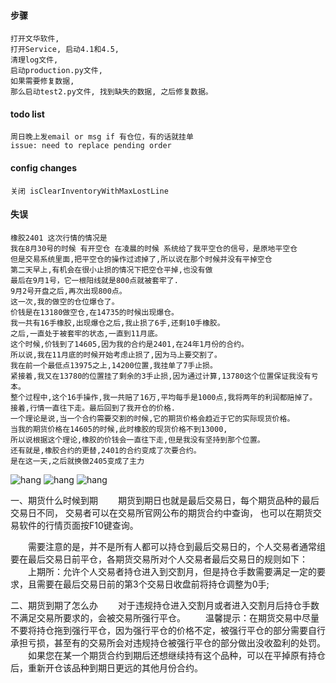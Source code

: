 
#### 步骤
```
打开文华软件, 
打开Service, 启动4.1和4.5, 
清理log文件, 
启动production.py文件, 
如果需要修复数据, 
那么启动test2.py文件, 找到缺失的数据, 之后修复数据。
```
#### todo list
```
周日晚上发email or msg if 有仓位，有的话就挂单
issue: need to replace pending order
```

#### config changes
```
关闭 isClearInventoryWithMaxLostLine 
```

#### 失误

```
橡胶2401 这次行情的情况是 
我在8月30号的时候 有开空仓 在凌晨的时候 系统给了我平空仓的信号，是原地平空仓 
但是交易系统里面,把平空仓的操作过滤掉了,所以说在那个时候并没有平掉空仓
第二天早上,有机会在很小止损的情况下把空仓平掉,也没有做
最后在9月1号，它一根阳线就是800点就被套牢了.
9月2号开盘之后,再次出现800点。 
这一次,我的做空的仓位爆仓了。 
价钱是在13180做空仓,在14735的时候出现爆仓。 
我一共有16手橡胶,出现爆仓之后,我止损了6手,还剩10手橡胶。 
之后,一直处于被套牢的状态,一直到11月底。 
这个时候,价钱到了14605,因为我的合约是2401,在24年1月份的合约。 
所以说,我在11月底的时候开始考虑止损了,因为马上要交割了。 
我在前一个最低点13975之上,14200位置,我挂单了7手止损。 
紧接着,我又在13780的位置挂了剩余的3手止损,因为通过计算,13780这个位置保证我没有亏本。 
整个过程中,这个16手操作,我一共赔了16万,平均每手是1000点,我将两年的利润都赔掉了。 
接着,行情一直往下走。最后回到了我开仓的价格.
一个理论是说,当一个合约需要交割的时候,它的期货价格会趋近于它的实际现货价格。 
当我的期货价格在14605的时候,此时橡胶的现货价格不到13000,
所以说根据这个理论,橡胶的价钱会一直往下走,但是我没有坚持到那个位置。 
还有就是,橡胶合约的更替,2401的合约变成了次要合约。 
是在这一天,之后就换做2405变成了主力
```
![hang](/images/2.jpg)
![hang](/images/4.jpg)
![hang](/images/3.jpg)

一、期货什么时候到期
　　期货到期日也就是最后交易日，每个期货品种的最后交易日不同，
    交易者可以在交易所官网公布的期货合约中查询，
    也可以在期货交易软件的行情页面按F10键查询。

　　需要注意的是，并不是所有人都可以持仓到最后交易日的，个人交易者通常组要在最后交易日前平仓，各期货交易所对个人交易者最后交易日的规则如下：
　　上期所：允许个人交易者持仓进入到交割月，但是持仓手数需要满足一定的要求，且需要在最后交易日前的第3个交易日收盘前将持仓调整为0手;

二、期货到期了怎么办
　　对于违规持仓进入交割月或者进入交割月后持仓手数不满足交易所要求的，会被交易所强行平仓。
　　温馨提示：在期货交易中尽量不要将持仓拖到强行平仓，因为强行平仓的价格不定，被强行平仓的部分需要自行承担亏损，甚至有的交易所会对违规持仓被强行平仓的部分做出没收盈利的处罚。
　　如果您在某一个期货合约到期后还想继续持有这个品种，可以在平掉原有持仓后，重新开仓该品种到期日更远的其他月份合约。
